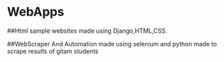 # WebApps
##Html sample websites made using Django,HTML,CSS.

##WebScraper And Automation made using selenium and python made to scrape results of gitam students
